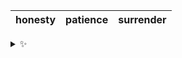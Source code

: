 | honesty | patience | surrender |
| :-----: | :------: | :-------: |

<details>
  <summary>✨</summary>
  These words are chosen at random each day. New words will appear here tomorrow morning.
</details>